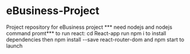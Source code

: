 # eBusiness-Project
Project repository for eBusiness project
*** need nodejs and nodejs command promt***
to run react:
cd React-app
run npm i to install dependencies
then npm install --save react-router-dom 
and npm start to launch
